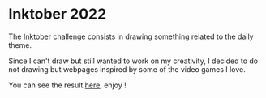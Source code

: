 # Inktober 2022

The [Inktober](https://inktober.com) challenge consists in drawing something related to the daily theme.

Since I can't draw but still wanted to work on my creativity, I decided to do not drawing but webpages
inspired by some of the video games I love.

You can see the result [here](https://ahzelesteak.github.io/inktober2022/#/gear), enjoy !